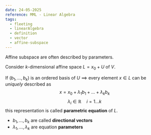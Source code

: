 ```yaml
---
date: 24-05-2025
reference: MML - Linear Algebra
tags:
  - fleeting
  - linearAlgebra
  - definition
  - vector
  - affine-subspace
---
```

Affine subspace are often described by parameters.

Consider $k$-dimensional affine space $L=x_0 + U$ of $V$.

If $(b_1,\ldots,b_k)$ is an ordered basis of $U$ $\implies$ every element $x\in L$ can be *uniquely* described as $$x = x_0 + \lambda_1 b_1+\ldots+\lambda_k b_k$$
$$\lambda_i \in \mathbb{R}\quad i = 1\ldots k$$
this representation is called **parametric equation** of $L$.
- $b_1,\ldots,b_k$ are called **directional vectors**
- $\lambda_1, \ldots, \lambda_k$ are equation **parameters**